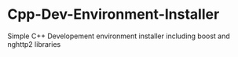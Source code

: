 # Cpp-Dev-Environment-Installer
Simple C++ Developement environment installer including boost and nghttp2 libraries
